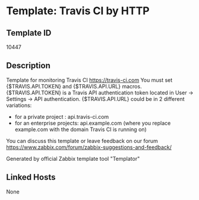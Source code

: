 # Template: Travis CI by HTTP

## Template ID
10447

## Description
Template for monitoring Travis CI https://travis-ci.com
You must set {$TRAVIS.API.TOKEN} and {$TRAVIS.API.URL} macros.
  {$TRAVIS.API.TOKEN} is a Travis API authentication token located in User -> Settings -> API authentication.
  {$TRAVIS.API.URL} could be in 2 different variations:
   - for a private project : api.travis-ci.com
   - for an enterprise projects: api.example.com (where you replace example.com with the domain Travis CI is running on)

You can discuss this template or leave feedback on our forum https://www.zabbix.com/forum/zabbix-suggestions-and-feedback/

Generated by official Zabbix template tool "Templator"

## Linked Hosts
None

